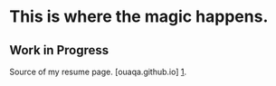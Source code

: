 This is where the magic happens.
=======================================

Work in Progress
-----------------

Source of my resume page. [ouaqa.github.io] [1].




  [1]: http://ouaqa.github.io/resume  "ouaqa.github.io"

